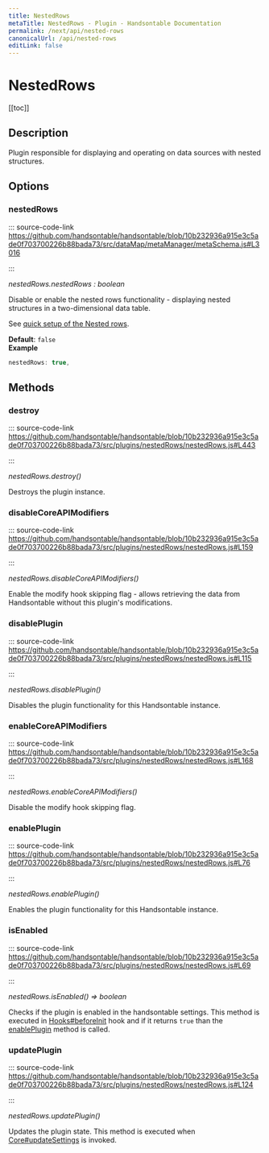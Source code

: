 ```yaml
---
title: NestedRows
metaTitle: NestedRows - Plugin - Handsontable Documentation
permalink: /next/api/nested-rows
canonicalUrl: /api/nested-rows
editLink: false
---
```


# NestedRows

[[toc]]

## Description

Plugin responsible for displaying and operating on data sources with nested structures.


## Options

### nestedRows
  
::: source-code-link https://github.com/handsontable/handsontable/blob/10b232936a915e3c5ade0f703700226b88bada73/src/dataMap/metaManager/metaSchema.js#L3016

:::

_nestedRows.nestedRows : boolean_

Disable or enable the nested rows functionality - displaying nested structures in a two-dimensional data table.

See [quick setup of the Nested rows](@/guides/rows/row-parent-child.md).

**Default**: <code>false</code>  
**Example**  
```js
nestedRows: true,
```

## Methods

### destroy
  
::: source-code-link https://github.com/handsontable/handsontable/blob/10b232936a915e3c5ade0f703700226b88bada73/src/plugins/nestedRows/nestedRows.js#L443

:::

_nestedRows.destroy()_

Destroys the plugin instance.



### disableCoreAPIModifiers
  
::: source-code-link https://github.com/handsontable/handsontable/blob/10b232936a915e3c5ade0f703700226b88bada73/src/plugins/nestedRows/nestedRows.js#L159

:::

_nestedRows.disableCoreAPIModifiers()_

Enable the modify hook skipping flag - allows retrieving the data from Handsontable without this plugin's
modifications.



### disablePlugin
  
::: source-code-link https://github.com/handsontable/handsontable/blob/10b232936a915e3c5ade0f703700226b88bada73/src/plugins/nestedRows/nestedRows.js#L115

:::

_nestedRows.disablePlugin()_

Disables the plugin functionality for this Handsontable instance.



### enableCoreAPIModifiers
  
::: source-code-link https://github.com/handsontable/handsontable/blob/10b232936a915e3c5ade0f703700226b88bada73/src/plugins/nestedRows/nestedRows.js#L168

:::

_nestedRows.enableCoreAPIModifiers()_

Disable the modify hook skipping flag.



### enablePlugin
  
::: source-code-link https://github.com/handsontable/handsontable/blob/10b232936a915e3c5ade0f703700226b88bada73/src/plugins/nestedRows/nestedRows.js#L76

:::

_nestedRows.enablePlugin()_

Enables the plugin functionality for this Handsontable instance.



### isEnabled
  
::: source-code-link https://github.com/handsontable/handsontable/blob/10b232936a915e3c5ade0f703700226b88bada73/src/plugins/nestedRows/nestedRows.js#L69

:::

_nestedRows.isEnabled() ⇒ boolean_

Checks if the plugin is enabled in the handsontable settings. This method is executed in [Hooks#beforeInit](./Hooks/#beforeInit)
hook and if it returns `true` than the [enablePlugin](#NestedRows+enablePlugin) method is called.



### updatePlugin
  
::: source-code-link https://github.com/handsontable/handsontable/blob/10b232936a915e3c5ade0f703700226b88bada73/src/plugins/nestedRows/nestedRows.js#L124

:::

_nestedRows.updatePlugin()_

Updates the plugin state. This method is executed when [Core#updateSettings](./Core/#updateSettings) is invoked.


